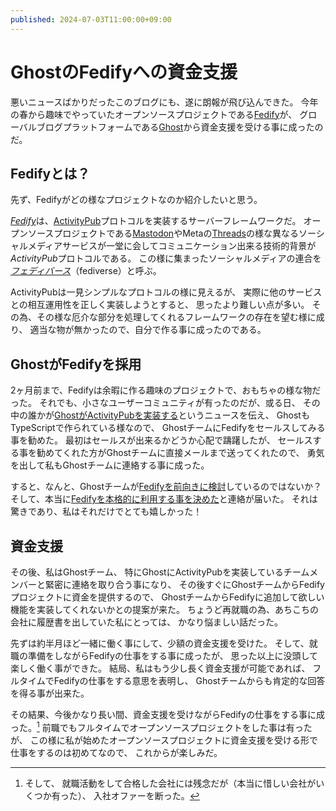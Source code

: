 ```yaml
---
published: 2024-07-03T11:00:00+09:00
---
```


GhostのFedifyへの資金支援
=========================

悪いニュースばかりだったこのブログにも、遂に朗報が飛び込んできた。
今年の春から趣味でやっていたオープンソースプロジェクトである[Fedify]が、
グローバルブログプラットフォームである[Ghost]から資金支援を受ける事に成ったのだ。

[Fedify]: https://fedify.dev/
[Ghost]: https://ghost.org/


Fedifyとは？
------------

先ず、Fedifyがどの様なプロジェクトなのか紹介したいと思う。

<dfn>[Fedify]</dfn>は、[ActivityPub]プロトコルを実装するサーバーフレームワークだ。
オープンソースプロジェクトである[Mastodon]やMetaの[Threads]の様な異なるソーシャルメディアサービスが一堂に会してコミュニケーション出来る技術的背景が<dfn>ActivityPub</dfn>プロトコルである。
この様に集まったソーシャルメディアの連合を<dfn>[フェディバース]</dfn>（fediverse）と呼ぶ。

ActivityPubは一見シンプルなプロトコルの様に見えるが、
実際に他のサービスとの相互運用性を正しく実装しようとすると、
思ったより難しい点が多い。
その為、その様な厄介な部分を処理してくれるフレームワークの存在を望む様に成り、
適当な物が無かったので、自分で作る事に成ったのである。

[ActivityPub]: https://www.w3.org/TR/activitypub/
[Mastodon]: https://joinmastodon.org/ja
[Threads]: https://www.threads.net/
[フェディバース]: https://ja.wikipedia.org/wiki/Fediverse


GhostがFedifyを採用
-------------------

2ヶ月前まで、Fedifyは余暇に作る趣味のプロジェクトで、おもちゃの様な物だった。
それでも、小さなユーザーコミュニティが有ったのだが、或る日、
その中の誰かが[GhostがActivityPubを実装する][1]というニュースを伝え、
GhostもTypeScriptで作られている様なので、
GhostチームにFedifyをセールスしてみる事を勧めた。
最初はセールスが出来るかどうか心配で躊躇したが、
セールスする事を勧めてくれた方がGhostチームに直接メールまで送ってくれたので、
勇気を出して私もGhostチームに連絡する事に成った。

すると、なんと、Ghostチームが[Fedifyを前向きに検討][2]しているのではないか？
そして、本当に[Fedifyを本格的に利用する事を決めた][3]と連絡が届いた。
それは驚きであり、私はそれだけでとても嬉しかった！

[1]: https://activitypub.ghost.org/
[2]: https://activitypub.ghost.org/day4/
[3]: https://activitypub.ghost.org/day-4/


資金支援
--------

その後、私はGhostチーム、
特にGhostにActivityPubを実装しているチームメンバーと緊密に連絡を取り合う事になり、
その後すぐにGhostチームからFedifyプロジェクトに資金を提供するので、
GhostチームからFedifyに追加して欲しい機能を実装してくれないかとの提案が来た。
ちょうど再就職の為、あちこちの会社に履歴書を出していた私にとっては、
かなり悩ましい話だった。

先ずは約半月ほど一緒に働く事にして、少額の資金支援を受けた。
そして、就職の準備をしながらFedifyの仕事をする事に成ったが、
思った以上に没頭して楽しく働く事ができた。
結局、私はもう少し長く資金支援が可能であれば、
フルタイムでFedifyの仕事をする意思を表明し、
Ghostチームからも肯定的な回答を得る事が出来た。

その結果、今後かなり長い間、資金支援を受けながらFedifyの仕事をする事に成った。[^1]
前職でもフルタイムでオープンソースプロジェクトをした事は有ったが、
この様に私が始めたオープンソースプロジェクトに資金支援を受ける形で仕事をするのは初めてなので、
これからが楽しみだ。

[^1]: そして、
      就職活動をして合格した会社には残念だが（本当に惜しい会社がいくつか有った）、
      入社オファーを断った。